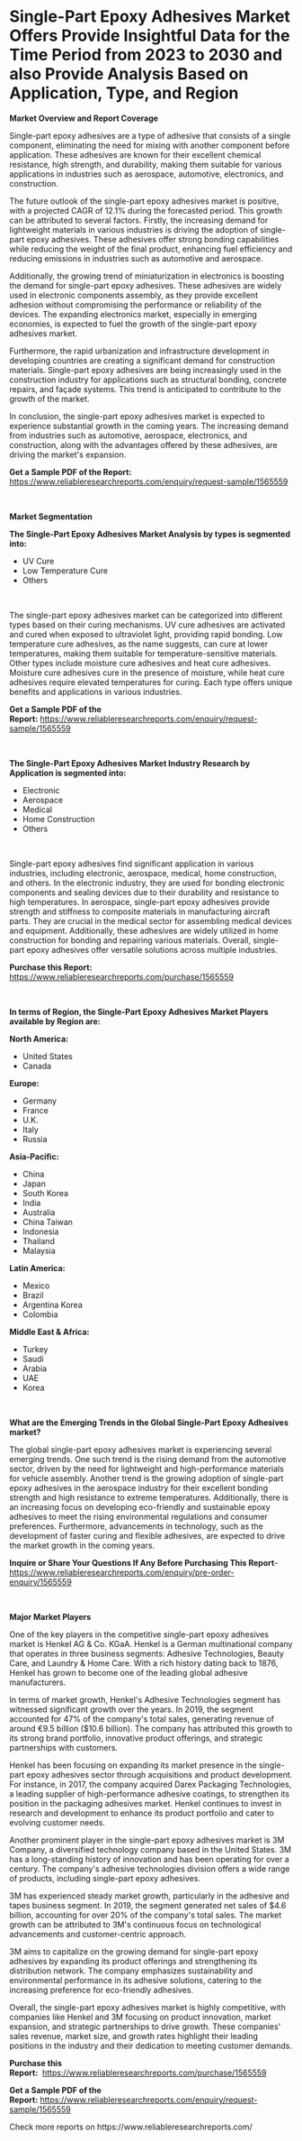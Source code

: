 <p><h1>Single-Part Epoxy Adhesives Market Offers Provide Insightful Data for the Time Period from 2023 to 2030 and also Provide Analysis Based on Application, Type, and Region</h1></p><p><strong>Market Overview and Report Coverage</strong></p>
<p><p>Single-part epoxy adhesives are a type of adhesive that consists of a single component, eliminating the need for mixing with another component before application. These adhesives are known for their excellent chemical resistance, high strength, and durability, making them suitable for various applications in industries such as aerospace, automotive, electronics, and construction.</p><p>The future outlook of the single-part epoxy adhesives market is positive, with a projected CAGR of 12.1% during the forecasted period. This growth can be attributed to several factors. Firstly, the increasing demand for lightweight materials in various industries is driving the adoption of single-part epoxy adhesives. These adhesives offer strong bonding capabilities while reducing the weight of the final product, enhancing fuel efficiency and reducing emissions in industries such as automotive and aerospace.</p><p>Additionally, the growing trend of miniaturization in electronics is boosting the demand for single-part epoxy adhesives. These adhesives are widely used in electronic components assembly, as they provide excellent adhesion without compromising the performance or reliability of the devices. The expanding electronics market, especially in emerging economies, is expected to fuel the growth of the single-part epoxy adhesives market.</p><p>Furthermore, the rapid urbanization and infrastructure development in developing countries are creating a significant demand for construction materials. Single-part epoxy adhesives are being increasingly used in the construction industry for applications such as structural bonding, concrete repairs, and façade systems. This trend is anticipated to contribute to the growth of the market.</p><p>In conclusion, the single-part epoxy adhesives market is expected to experience substantial growth in the coming years. The increasing demand from industries such as automotive, aerospace, electronics, and construction, along with the advantages offered by these adhesives, are driving the market's expansion.</p></p>
<p><strong>Get a Sample PDF of the Report:</strong> <a href="https://www.reliableresearchreports.com/enquiry/request-sample/1565559">https://www.reliableresearchreports.com/enquiry/request-sample/1565559</a></p>
<p>&nbsp;</p>
<p><strong>Market Segmentation</strong></p>
<p><strong>The Single-Part Epoxy Adhesives Market Analysis by types is segmented into:</strong></p>
<p><ul><li>UV Cure</li><li>Low Temperature Cure</li><li>Others</li></ul></p>
<p>&nbsp;</p>
<p><p>The single-part epoxy adhesives market can be categorized into different types based on their curing mechanisms. UV cure adhesives are activated and cured when exposed to ultraviolet light, providing rapid bonding. Low temperature cure adhesives, as the name suggests, can cure at lower temperatures, making them suitable for temperature-sensitive materials. Other types include moisture cure adhesives and heat cure adhesives. Moisture cure adhesives cure in the presence of moisture, while heat cure adhesives require elevated temperatures for curing. Each type offers unique benefits and applications in various industries.</p></p>
<p><strong>Get a Sample PDF of the Report:</strong>&nbsp;<a href="https://www.reliableresearchreports.com/enquiry/request-sample/1565559">https://www.reliableresearchreports.com/enquiry/request-sample/1565559</a></p>
<p>&nbsp;</p>
<p><strong>The Single-Part Epoxy Adhesives Market Industry Research by Application is segmented into:</strong></p>
<p><ul><li>Electronic</li><li>Aerospace</li><li>Medical</li><li>Home Construction</li><li>Others</li></ul></p>
<p>&nbsp;</p>
<p><p>Single-part epoxy adhesives find significant application in various industries, including electronic, aerospace, medical, home construction, and others. In the electronic industry, they are used for bonding electronic components and sealing devices due to their durability and resistance to high temperatures. In aerospace, single-part epoxy adhesives provide strength and stiffness to composite materials in manufacturing aircraft parts. They are crucial in the medical sector for assembling medical devices and equipment. Additionally, these adhesives are widely utilized in home construction for bonding and repairing various materials. Overall, single-part epoxy adhesives offer versatile solutions across multiple industries.</p></p>
<p><strong>Purchase this Report:</strong>&nbsp; <a href="https://www.reliableresearchreports.com/purchase/1565559">https://www.reliableresearchreports.com/purchase/1565559</a></p>
<p>&nbsp;</p>
<p><strong>In terms of Region, the Single-Part Epoxy Adhesives Market Players available by Region are:</strong></p>
<p>
    <p> <strong> North America: </strong>
        <ul>
            <li>United States</li>
            <li>Canada</li>
        </ul>
        </p> 
    <p> <strong> Europe: </strong>
        <ul>
            <li>Germany</li>
            <li>France</li>
            <li>U.K.</li>
            <li>Italy</li>
            <li>Russia</li>
        </ul>
        </p> 
    <p> <strong> Asia-Pacific: </strong>
        <ul>
            <li>China</li>
            <li>Japan</li>
            <li>South Korea</li>
            <li>India</li>
            <li>Australia</li>
            <li>China Taiwan</li>
            <li>Indonesia</li>
            <li>Thailand</li>
            <li>Malaysia</li>
        </ul>
        </p> 
    <p> <strong> Latin America: </strong>
        <ul>
            <li>Mexico</li>
            <li>Brazil</li>
            <li>Argentina Korea</li>
            <li>Colombia</li>
        </ul>
        </p> 
    <p> <strong> Middle East & Africa: </strong>
        <ul>
            <li>Turkey</li>
            <li>Saudi</li>
            <li>Arabia</li>
            <li>UAE</li>
            <li>Korea</li>
        </ul>
    </p>
    </p>
<p>&nbsp;</p>
<p><strong>What are the Emerging Trends in the Global Single-Part Epoxy Adhesives market?</strong></p>
<p><p>The global single-part epoxy adhesives market is experiencing several emerging trends. One such trend is the rising demand from the automotive sector, driven by the need for lightweight and high-performance materials for vehicle assembly. Another trend is the growing adoption of single-part epoxy adhesives in the aerospace industry for their excellent bonding strength and high resistance to extreme temperatures. Additionally, there is an increasing focus on developing eco-friendly and sustainable epoxy adhesives to meet the rising environmental regulations and consumer preferences. Furthermore, advancements in technology, such as the development of faster curing and flexible adhesives, are expected to drive the market growth in the coming years.</p></p>
<p><strong>Inquire or Share Your Questions If Any Before Purchasing This Report</strong>- <a href="https://www.reliableresearchreports.com/enquiry/pre-order-enquiry/1565559">https://www.reliableresearchreports.com/enquiry/pre-order-enquiry/1565559</a></p>
<p>&nbsp;</p>
<p><strong>Major Market Players</strong></p>
<p><p>One of the key players in the competitive single-part epoxy adhesives market is Henkel AG & Co. KGaA. Henkel is a German multinational company that operates in three business segments: Adhesive Technologies, Beauty Care, and Laundry & Home Care. With a rich history dating back to 1876, Henkel has grown to become one of the leading global adhesive manufacturers.</p><p>In terms of market growth, Henkel's Adhesive Technologies segment has witnessed significant growth over the years. In 2019, the segment accounted for 47% of the company's total sales, generating revenue of around €9.5 billion ($10.6 billion). The company has attributed this growth to its strong brand portfolio, innovative product offerings, and strategic partnerships with customers.</p><p>Henkel has been focusing on expanding its market presence in the single-part epoxy adhesives sector through acquisitions and product development. For instance, in 2017, the company acquired Darex Packaging Technologies, a leading supplier of high-performance adhesive coatings, to strengthen its position in the packaging adhesives market. Henkel continues to invest in research and development to enhance its product portfolio and cater to evolving customer needs.</p><p>Another prominent player in the single-part epoxy adhesives market is 3M Company, a diversified technology company based in the United States. 3M has a long-standing history of innovation and has been operating for over a century. The company's adhesive technologies division offers a wide range of products, including single-part epoxy adhesives.</p><p>3M has experienced steady market growth, particularly in the adhesive and tapes business segment. In 2019, the segment generated net sales of $4.6 billion, accounting for over 20% of the company's total sales. The market growth can be attributed to 3M's continuous focus on technological advancements and customer-centric approach.</p><p>3M aims to capitalize on the growing demand for single-part epoxy adhesives by expanding its product offerings and strengthening its distribution network. The company emphasizes sustainability and environmental performance in its adhesive solutions, catering to the increasing preference for eco-friendly adhesives.</p><p>Overall, the single-part epoxy adhesives market is highly competitive, with companies like Henkel and 3M focusing on product innovation, market expansion, and strategic partnerships to drive growth. These companies' sales revenue, market size, and growth rates highlight their leading positions in the industry and their dedication to meeting customer demands.</p></p>
<p><strong>Purchase this Report:</strong>&nbsp;&nbsp;<a href="https://www.reliableresearchreports.com/purchase/1565559">https://www.reliableresearchreports.com/purchase/1565559</a></p>
<p></p>
<p><strong>Get a Sample PDF of the Report:</strong>&nbsp;<a href="https://www.reliableresearchreports.com/enquiry/request-sample/1565559">https://www.reliableresearchreports.com/enquiry/request-sample/1565559</a></p>
<p>Check more reports on https://www.reliableresearchreports.com/</p>